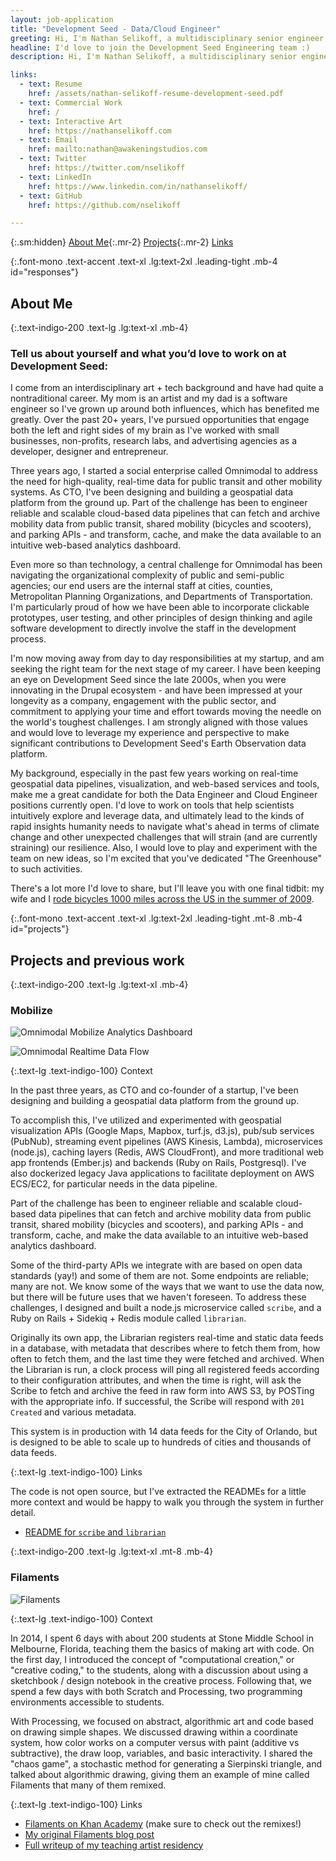 ```yaml
---
layout: job-application
title: "Development Seed - Data/Cloud Engineer"
greeting: Hi, I'm Nathan Selikoff, a multidisciplinary senior engineer!
headline: I'd love to join the Development Seed Engineering team :)
description: Hi, I'm Nathan Selikoff, a multidisciplinary senior engineer, and I'd love to join the Development Seed Engineering team :)

links:
  - text: Resume
    href: /assets/nathan-selikoff-resume-development-seed.pdf
  - text: Commercial Work
    href: /
  - text: Interactive Art
    href: https://nathanselikoff.com
  - text: Email
    href: mailto:nathan@awakeningstudios.com
  - text: Twitter
    href: https://twitter.com/nselikoff
  - text: LinkedIn
    href: https://www.linkedin.com/in/nathanselikoff/
  - text: GitHub
    href: https://github.com/nselikoff

---
```


{:.sm:hidden}
[About Me](#responses){:.mr-2}
[Projects](#projects){:.mr-2}
[Links](#links)

{:.font-mono .text-accent .text-xl .lg:text-2xl .leading-tight .mb-4 id="responses"}
## About Me

{:.text-indigo-200 .text-lg .lg:text-xl .mb-4}
### Tell us about yourself and what you’d love to work on at Development Seed:

I come from an interdisciplinary art + tech background and have had quite a nontraditional career. My mom is an artist and my dad is a software engineer so I've grown up around both influences, which has benefited me greatly. Over the past 20+ years, I've pursued opportunities that engage both the left and right sides of my brain as I've worked with small businesses, non-profits, research labs, and advertising agencies as a developer, designer and entrepreneur.

Three years ago, I started a social enterprise called Omnimodal to address the need for high-quality, real-time data for public transit and other mobility systems. As CTO, I've been designing and building a geospatial data platform from the ground up. Part of the challenge has been to engineer reliable and scalable cloud-based data pipelines that can fetch and archive mobility data from public transit, shared mobility (bicycles and scooters), and parking APIs - and transform, cache, and make the data available to an intuitive web-based analytics dashboard.

Even more so than technology, a central challenge for Omnimodal has been navigating the organizational complexity of public and semi-public agencies; our end users are the internal staff at cities, counties, Metropolitan Planning Organizations, and Departments of Transportation. I'm particularly proud of how we have been able to incorporate clickable prototypes, user testing, and other principles of design thinking and agile software development to directly involve the staff in the development process.

I'm now moving away from day to day responsibilities at my startup, and am seeking the right team for the next stage of my career. I have been keeping an eye on Development Seed since the late 2000s, when you were innovating in the Drupal ecosystem - and have been impressed at your longevity as a company, engagement with the public sector, and commitment to applying your time and effort towards moving the needle on the world's toughest challenges. I am strongly aligned with those values and would love to leverage my experience and perspective to make significant contributions to Development Seed's Earth Observation data platform.

My background, especially in the past few years working on real-time geospatial data pipelines, visualization, and web-based services and tools, make me a great candidate for both the Data Engineer and Cloud Engineer positions currently open. I'd love to work on tools that help scientists intuitively explore and leverage data, and ultimately lead to the kinds of rapid insights humanity needs to navigate what's ahead in terms of climate change and other unexpected challenges that will strain (and are currently straining) our resilience. Also, I would love to play and experiment with the team on new ideas, so I'm excited that you've dedicated "The Greenhouse" to such activities.

There's a lot more I'd love to share, but I'll leave you with one final tidbit: my wife and I [rode bicycles 1000 miles across the US in the summer of 2009](https://www.youtube.com/watch?v=fKYUrGmXqIk).

{:.font-mono .text-accent .text-xl .lg:text-2xl .leading-tight .mt-8 .mb-4 id="projects"}
## Projects and previous work

{:.text-indigo-200 .text-lg .lg:text-xl .mb-4}
### Mobilize

![Omnimodal Mobilize Analytics Dashboard](/assets/img/jobs/omnimodal-mobilize-geospatial-analytics-dashboard.png)

![Omnimodal Realtime Data Flow](/assets/img/jobs/omnimodal-realtime-data-flow-720w.png)

{:.text-lg .text-indigo-100}
Context

In the past three years, as CTO and co-founder of a startup, I've been designing and building a geospatial data platform from the ground up.

To accomplish this, I've utilized and experimented with geospatial visualization APIs (Google Maps, Mapbox, turf.js, d3.js), pub/sub services (PubNub), streaming event pipelines (AWS Kinesis, Lambda), microservices (node.js), caching layers (Redis, AWS CloudFront), and more traditional web app frontends (Ember.js) and backends (Ruby on Rails, Postgresql). I've also dockerized legacy Java applications to facilitate deployment on AWS ECS/EC2, for particular needs in the data pipeline.

Part of the challenge has been to engineer reliable and scalable cloud-based data pipelines that can fetch and archive mobility data from public transit, shared mobility (bicycles and scooters), and parking APIs - and transform, cache, and make the data available to an intuitive web-based analytics dashboard.

Some of the third-party APIs we integrate with are based on open data standards (yay!) and some of them are not. Some endpoints are reliable; many are not. We know some of the ways that we want to use the data now, but there will be future uses that we haven't foreseen. To address these challenges, I designed and built a node.js microservice called `scribe`, and a Ruby on Rails + Sidekiq + Redis module called `librarian`.

Originally its own app, the Librarian registers real-time and static data feeds in a database, with metadata that describes where to fetch them from, how often to fetch them, and the last time they were fetched and archived. When the Librarian is run, a clock process will ping all registered feeds according to their configuration attributes, and when the time is right, will ask the Scribe to fetch and archive the feed in raw form into AWS S3, by POSTing with the appropriate info. If successful, the Scribe will respond with `201 Created` and various metadata.

This system is in production with 14 data feeds for the City of Orlando, but is designed to be able to scale up to hundreds of cities and thousands of data feeds.

{:.text-lg .text-indigo-100}
Links

The code is not open source, but I've extracted the READMEs for a little more context and would be happy to walk you through the system in further detail.

* [README for `scribe` and `librarian`](https://gist.github.com/nselikoff/77f00f055832d99543190fcaac6aa47c)

{:.text-indigo-200 .text-lg .lg:text-xl .mt-8 .mb-4}
### Filaments

![Filaments](/assets/img/jobs/filaments_0.jpg)

{:.text-lg .text-indigo-100}
Context

In 2014, I spent 6 days with about 200 students at Stone Middle School in Melbourne, Florida, teaching them the basics of making art with code. On the first day, I introduced the concept of "computational creation," or "creative coding," to the students, along with a discussion about using a sketchbook / design notebook in the creative process. Following that, we spend a few days with both Scratch and Processing, two programming environments accessible to students.

With Processing, we focused on abstract, algorithmic art and code based on drawing simple shapes. We discussed drawing within a coordinate system, how color works on a computer versus with paint (additive vs subtractive), the draw loop, variables, and basic interactivity. I shared the "chaos game", a stochastic method for generating a Sierpinski triangle, and talked about algorithmic drawing, giving them an example of mine called Filaments that many of them remixed.

{:.text-lg .text-indigo-100}
Links

* [Filaments on Khan Academy](https://www.khanacademy.org/computer-programming/filaments/2396343163) (make sure to check out the remixes!)
* [My original Filaments blog post](https://nathanselikoff.com/698/code-sketches/filaments)
* [Full writeup of my teaching artist residency](https://nathanselikoff.com/2316/events/teaching-artist-residency-stone-middle-school)
